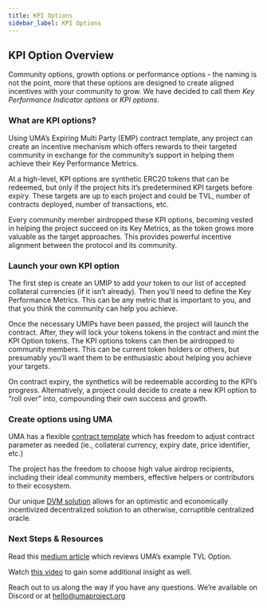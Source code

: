 ```yaml
---
title: KPI Options
sidebar_label: KPI Options
---
```

## KPI Option Overview

Community options, growth options or performance options - the naming is not the point, more that these options are designed to create aligned incentives with your community to grow. We have decided to call them *Key Performance Indicator options* or *KPI options*. 

### What are KPI options? 

Using UMA’s Expiring Multi Party (EMP) contract template, any project can create an incentive mechanism which offers rewards to their targeted community in exchange for the community’s support in helping them achieve their Key Performance Metrics. 

At a high-level, KPI options are synthetic ERC20 tokens that can be redeemed, but only if the project hits it’s predetermined KPI targets before expiry. These targets are up to each project and could be TVL, number of contracts deployed, number of transactions, etc.

Every community member airdropped these KPI options, becoming vested in helping the project succeed on its Key Metrics, as the token grows more valuable as the target approaches.  This provides powerful incentive alignment between the protocol and its community. 

### Launch your own KPI option

The first step is create an UMIP to add your token to our list of accepted collateral currencies (if it isn’t already). Then you'll need to 
define the Key Performance Metrics. This can be any metric that is important to you, and that you think the community can help you achieve.

Once the necessary UMIPs have been passed, the project will launch the contract.  After, they will lock your tokens tokens in the contract and mint the KPI Option tokens. 
The KPI options tokens can then be airdropped to community members. This can be current token holders or others, but presumably you’ll want them to be enthusiastic about helping you achieve your targets. 

On contract expiry, the synthetics will be redeemable according to the KPI’s progress. Alternatively, a project could decide to create a new KPI option to “roll over” into, compounding their own success and growth.

### Create options using UMA

UMA has a flexible [contract template](https://docs.umaproject.org/synthetic-tokens/what-are-synthetic-assets#the-expiringmultiparty-emp-contract-template) which has freedom to adjust contract parameter as needed (ie., collateral currency, expiry date, price identifier, etc.)

The project has the freedom to choose high value airdrop recipients, including their ideal community members, effective helpers or contributors to their ecosystem.

Our unique [DVM solution](https://docs.umaproject.org/synthetic-tokens/glossary#dvm) allows for an optimistic and economically incentivized decentralized solution to an otherwise, corruptible centralized oracle. 


### Next Steps & Resources 
Read this [medium article](https://medium.com/uma-project/uma-kpi-options-and-airdrop-bae86be16ce4)  which reviews UMA’s example TVL Option. 

Watch [this video](https://www.youtube.com/watch?v=U1xNkCbuiPA&amp%3Bfeature=youtu.be) to gain some additional insight as well.

Reach out to us along the way if you have any questions. We’re available on Discord or at hello@umaproject.org  

